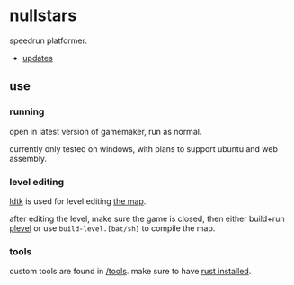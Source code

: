 
# nullstars

speedrun platformer.

- [updates](https://bsky.app/profile/parchii.bsky.social)


## use

### running

open in latest version of gamemaker, run as normal.

currently only tested on windows, with plans to support ubuntu and web assembly.


### level editing

[ldtk](https://ldtk.io/) is used for level editing [the map](/map).

after editing the level, make sure the game is closed, then either build+run [plevel](/tools/plevel) or use `build-level.[bat/sh]` to compile the map.


### tools

custom tools are found in [/tools](/tools). make sure to have [rust installed](https://www.rust-lang.org/).


